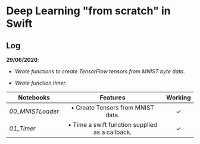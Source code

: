 # Deep Learning "from scratch" in Swift

## Log

__29/06/2020__:

- *Wrote functions to create TensorFlow tensors from MNIST byte data.*

- *Wrote function timer.*

|  Notebooks  |  Features  |  Working  |
|-------------|:----------:|:---------:|
| *00_MNISTLoader*  |  • Create Tensors from MNIST data.  |  ✓ |
| *01_Timer* | • Time a swift function supplied as a callback. | ✓ |
